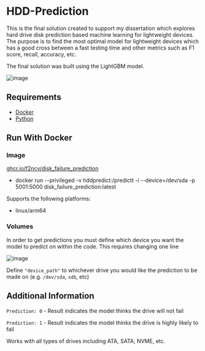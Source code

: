 # HDD-Prediction

This is the final solution created to support my dissertation which explores hard drive disk prediction based machine learning for lightweight devices. The purpose is to find the most optimal model for lightweight devices which has a good cross between a fast testing time and other metrics such as F1 score, recall, accuracy, etc.

The final solution was built using the LightGBM model.

![image](https://github.com/F2ncy/HDD-Prediction/assets/78828685/901e789c-b0f0-4c82-a062-4646dde1bfac)

## Requirements
- [Docker](https://pimylifeup.com/raspberry-pi-docker/)
- [Python](https://www.python.org/downloads/)

## Run With Docker
### Image
[ghcr.io/f2ncy/disk_failure_prediction](https://ghcr.io/f2ncy/disk_failure_prediction)

- docker run --privileged -v hddpredict:/predictt -i --device=/dev/sda -p 5001:5000 disk_failure_prediction:latest

Supports the following platforms:
- linux/arm64

### Volumes
In order to get predictions you must define which device you want the model to predict on within the code. This requires changing one line

![image](https://github.com/F2ncy/HDD-Prediction/assets/78828685/de5af1c6-eda4-41e8-ae51-7d2db1616c80)

Define ``"device_path"`` to whichever drive you would like the prediction to be made on (e.g. ``/dev/sda``, ``sdb``, etc)

## Additional Information
``Prediction: 0`` - Result indicates the model thinks the drive will not fail

``Prediction: 1`` - Result indicates the model thinks the drive is highly likely to fail

Works with all types of drives including ATA, SATA, NVME, etc.
